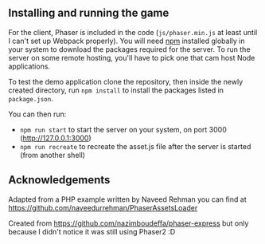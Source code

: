 ## Installing and running the game

For the client, Phaser is included in the code (`js/phaser.min.js` at least until I can't set up Webpack properly). You will need [npm](https://www.npmjs.com/) installed globally in your system to download the packages required for the server.
To run the server on some remote hosting, you'll have to pick one that cam host Node applications.

To test the demo application clone the repository, then inside the newly created directory, run `npm install` to install the packages listed in `package.json`.

You can then run:

  * `npm run start` to start the server on your system, on port 3000 (http://127.0.0.1:3000)
  * `npm run recreate` to recreate the asset.js file after the server is started (from another shell)

## Acknowledgements

Adapted from a PHP example written by Naveed Rehman you can find at https://github.com/naveedurrehman/PhaserAssetsLoader

Created from https://github.com/nazimboudeffa/phaser-express but only because I didn't notice it was still using Phaser2 :D
